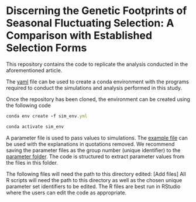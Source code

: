 
# Discerning the Genetic Footprints of Seasonal Fluctuating Selection: A Comparison with Established Selection Forms

This repository contains the code to replicate the analysis conducted in the aforementioned article. 

The [yaml](sim_env.yml) file can be used to create a conda environment with the programs required to conduct the simulations and analysis performed in this study.

Once the repository has been cloned, the environment can be created using the following code

```ruby
conda env create -f sim_env.yml

conda activate sim_env
```

A parameter file is used to pass values to simulations. The [example file](parameters/parameter_example.txt) can be used with the explanations in quotations removed. We recommend saving the parameter files as the group number (unique identifier) to the [parameter folder](parameters). The code is structured to extract parameter values from the files in this folder.

The following files will need the path to this directory edited:
[Add files]
All R scripts will need the path to this directory as well as the chosen unique parameter set identifiers to be edited. The R files are best run in RStudio where the users can edit the code as appropriate.

